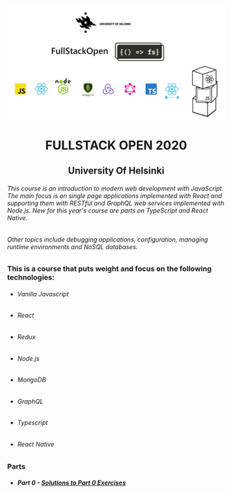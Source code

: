 <p align="center">
  <img src="Assets/FULLSTACKOPEN-LOGO.png" />
</p>
<div align="center">
<h1>FULLSTACK OPEN 2020</h1>
<h2> University Of Helsinki</h2>
</div>

###### This course is an introduction to modern web development with JavaScript. The main focus is on single page applications implemented with React and supporting them with RESTful and GraphQL web services implemented with Node.js. New for this year's course are parts on TypeScript and React Native.

###### Other topics include debugging applications, configuration, managing runtime environments and NoSQL databases.

### This is a course that puts weight and focus on the following technologies:
* ###### Vanilla Javascript
* ###### React
* ###### Redux
* ###### Node.js
* ###### MongoDB
* ###### GraphQL
* ###### Typescript
* ###### React Native

### Parts
* ##### Part 0 - [Solutions to Part 0 Exercises](https://github.com/ArmantoArisRoutsis/FullStack-Open-2020/tree/main/part0)
